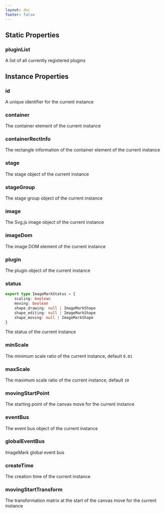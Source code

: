 ```yaml
---
layout: doc
footer: false
---
```


## Static Properties

### pluginList

A list of all currently registered plugins

## Instance Properties

### id

A unique identifier for the current instance

### container

The container element of the current instance

### containerRectInfo

The rectangle information of the container element of the current instance

### stage

The stage object of the current instance

### stageGroup

The stage group object of the current instance

### image

The Svg.js image object of the current instance

### imageDom

The image DOM element of the current instance

### plugin

The plugin object of the current instance

### status

```ts
export type ImageMarkStatus = {
	scaling: boolean
	moving: boolean
	shape_drawing: null | ImageMarkShape
	shape_editing: null | ImageMarkShape
	shape_moving: null | ImageMarkShape
}
```

The status of the current instance

### minScale

The minimum scale ratio of the current instance, default `0.01`

### maxScale

The maximum scale ratio of the current instance, default `10`

### movingStartPoint

The starting point of the canvas move for the current instance

### eventBus

The event bus object of the current instance

### globalEventBus

ImageMark global event bus

### createTime

The creation time of the current instance

### movingStartTransform

The transformation matrix at the start of the canvas move for the current instance
